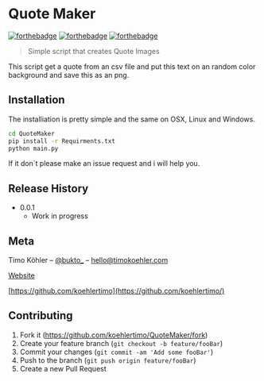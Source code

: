 # Quote Maker
[![forthebadge](https://forthebadge.com/images/badges/built-with-love.svg)](https://forthebadge.com) [![forthebadge](https://forthebadge.com/images/badges/made-with-python.svg)](https://forthebadge.com) [![forthebadge](https://forthebadge.com/images/badges/check-it-out.svg)](https://forthebadge.com)

> Simple script that creates Quote Images


This script get a quote from an csv file and put this text on an random color background and save this as an png.


## Installation

The installiation is pretty simple and the same on OSX, Linux and Windows.

```sh
cd QuoteMaker
pip install -r Requirments.txt
python main.py
```

If it don`t please make an issue request and i will help you.

## Release History

* 0.0.1
    * Work in progress

## Meta

Timo Köhler – [@bukto_](https://twitter.com/bukto_) – hello@timokoehler.com

[Website](https://www.timokoehler.com)

[https://github.com/koehlertimo](https://github.com/koehlertimo/)

## Contributing

1. Fork it (<https://github.com/koehlertimo/QuoteMaker/fork>)
2. Create your feature branch (`git checkout -b feature/fooBar`)
3. Commit your changes (`git commit -am 'Add some fooBar'`)
4. Push to the branch (`git push origin feature/fooBar`)
5. Create a new Pull Request
